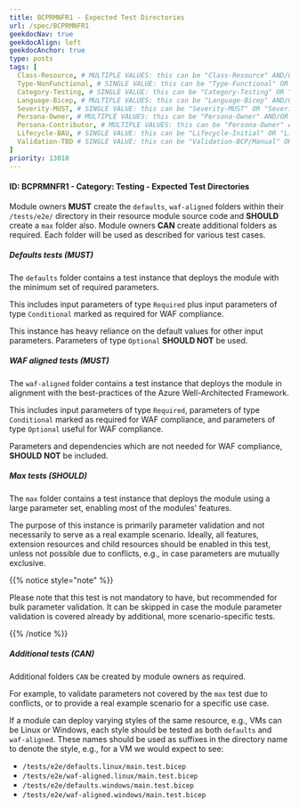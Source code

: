 ```yaml
---
title: BCPRMNFR1 - Expected Test Directories
url: /spec/BCPRMNFR1
geekdocNav: true
geekdocAlign: left
geekdocAnchor: true
type: posts
tags: [
  Class-Resource, # MULTIPLE VALUES: this can be "Class-Resource" AND/OR "Class-Pattern" AND/OR "Class-Utility"
  Type-NonFunctional, # SINGLE VALUE: this can be "Type-Functional" OR "Type-NonFunctional"
  Category-Testing, # SINGLE VALUE: this can be "Category-Testing" OR "Category-Telemetry" OR "Category-Contribution/Support" OR "Category-Documentation" OR "Category-CodeStyle" OR "Category-Naming/Composition" OR "Category-Inputs/Outputs" OR "Category-Release/Publishing"
  Language-Bicep, # MULTIPLE VALUES: this can be "Language-Bicep" AND/OR "Language-Terraform"
  Severity-MUST, # SINGLE VALUE: this can be "Severity-MUST" OR "Severity-SHOULD" OR "Severity-MAY"
  Persona-Owner, # MULTIPLE VALUES: this can be "Persona-Owner" AND/OR "Persona-Contributor"
  Persona-Contributor, # MULTIPLE VALUES: this can be "Persona-Owner" AND/OR "Persona-Contributor"
  Lifecycle-BAU, # SINGLE VALUE: this can be "Lifecycle-Initial" OR "Lifecycle-BAU" OR "Lifecycle-EOL"
  Validation-TBD # SINGLE VALUE: this can be "Validation-BCP/Manual" OR "Validation-BCP/CI/Informational" OR "Validation-BCP/CI/Enforced"
]
priority: 13010
---
```


#### ID: BCPRMNFR1 - Category: Testing - Expected Test Directories

Module owners **MUST** create the `defaults`, `waf-aligned` folders within their `/tests/e2e/` directory in their resource module source code and **SHOULD** create a `max` folder also. Module owners **CAN** create additional folders as required. Each folder will be used as described for various test cases.

##### Defaults tests (**MUST**)

The `defaults` folder contains a test instance that deploys the module with the minimum set of required parameters.

This includes input parameters of type `Required` plus input parameters of type `Conditional` marked as required for WAF compliance.

This instance has heavy reliance on the default values for other input parameters. Parameters of type `Optional` **SHOULD NOT** be used.

##### WAF aligned tests (**MUST**)

The `waf-aligned` folder contains a test instance that deploys the module in alignment with the best-practices of the Azure Well-Architected Framework.

This includes input parameters of type `Required`, parameters of type `Conditional` marked as required for WAF compliance, and parameters of type `Optional` useful for WAF compliance.

Parameters and dependencies which are not needed for WAF compliance, **SHOULD NOT** be included.

##### Max tests (**SHOULD**)

The `max` folder contains a test instance that deploys the module using a large parameter set, enabling most of the modules' features.

The purpose of this instance is primarily parameter validation and not necessarily to serve as a real example scenario. Ideally, all features, extension resources and child resources should be enabled in this test, unless not possible due to conflicts, e.g., in case parameters are mutually exclusive.

{{% notice style="note" %}}

Please note that this test is not mandatory to have, but recommended for bulk parameter validation. It can be skipped in case the module parameter validation is covered already by additional, more scenario-specific tests.

{{% /notice %}}

##### Additional tests (**CAN**)

Additional folders `CAN` be created by module owners as required.

For example, to validate parameters not covered by the `max` test due to conflicts, or to provide a real example scenario for a specific use case.

If a module can deploy varying styles of the same resource, e.g., VMs can be Linux or Windows, each style should be tested as both `defaults` and `waf-aligned`. These names should be used as suffixes in the directory name to denote the style, e.g., for a VM we would expect to see:

- `/tests/e2e/defaults.linux/main.test.bicep`
- `/tests/e2e/waf-aligned.linux/main.test.bicep`
- `/tests/e2e/defaults.windows/main.test.bicep`
- `/tests/e2e/waf-aligned.windows/main.test.bicep`
